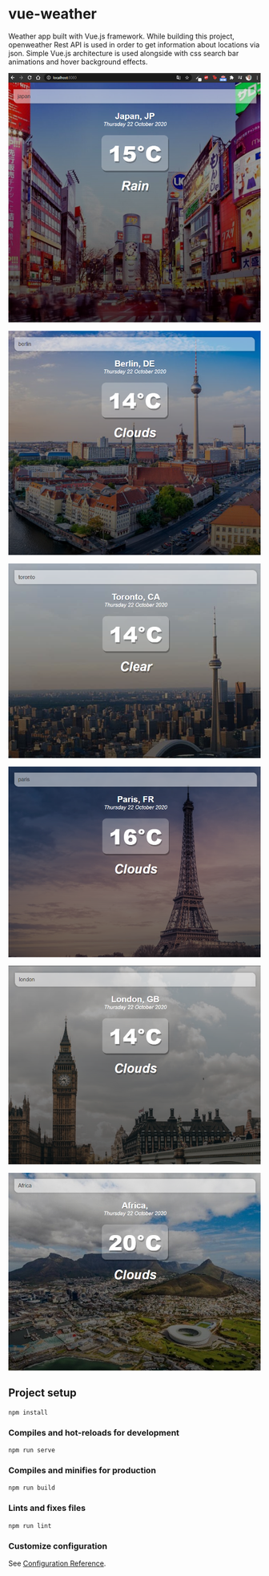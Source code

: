 # vue-weather

Weather app built with Vue.js framework. While building this project, openweather Rest API is used in order to get information about locations via json.
Simple Vue.js architecture is used alongside with css search bar animations and hover background effects.


![Screenshot](/photos/a.png)

![Screenshot](/photos/b.png)

![Screenshot](/photos/c.png)

![Screenshot](/photos/d.png)

![Screenshot](/photos/e.png)

![Screenshot](/photos/f.png)


## Project setup
```
npm install
```

### Compiles and hot-reloads for development
```
npm run serve
```

### Compiles and minifies for production
```
npm run build
```

### Lints and fixes files
```
npm run lint
```

### Customize configuration
See [Configuration Reference](https://cli.vuejs.org/config/).
